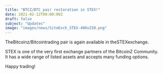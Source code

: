 ```yaml
---
title: "BTCZ/BTC pair restoration in STEX!"
date: 2021-02-12T00:00:00Z
draft: false
subject: "Updates"
image: "images/news/SiteExch_STEX-400x250.png"
---
```


TheBitcoinz/Bitcointrading pair is again available in theSTEXexchange.

STEX is one of the very first exchange partners of the BitcoinZ Community. It has a wide range of listed assets and accepts many funding options.

Happy trading!
